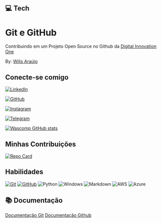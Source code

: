 ## 💻 Tech
# Git e GitHub

Contribuindo em um Projeto Open Source no Github da [Digital Innovation One](https://www.dio.me/)

By: [Wilis Araújo](https://www.dio.me/users/wilismar_silva)

## Conecte-se comigo
[![LinkedIn](https://img.shields.io/badge/LinkedIn-0077B5?style=for-the-badge&logo=linkedin&logoColor=white)](https://www.linkedin.com/in/wiliswasunb/)

[![GitHub](https://img.shields.io/badge/GitHub-000?style=for-the-badge&logo=github&logoColor=E94D5F)](https://github.com/Wascomp)

[![Instagram](https://img.shields.io/badge/-Instagram-%23E4405F?style=for-the-badge&logo=instagram&logoColor=white)](https://www.instagram.com/gera_mais_bsb/)

[![Telegram](https://img.shields.io/badge/Telegram-blue?style=for-the-badge&logo=telegram&logoColor=2CA5E0)](https://t.me/wiliswasunb)

[![Wascomp GitHub stats](https://github-readme-stats.vercel.app/api?username=Wascomp&theme=vision-friendly-dark)](https://github.com/Wascomp/github-readme-stats)

## Minhas Contribuições

[![Repo Card](https://github-readme-stats.vercel.app/api/pin/?username=Wascomp&repo=dio-lab-open-source&bg_color=000&border_color=30A3DC&show_icons=true&icon_color=30A3DC&title_color=E94D5F&text_color=FFF)](https://github.com/Wascomp/dio-lab-open-source)

## Habilidades

[![Git](https://img.shields.io/badge/Git-000?style=for-the-badge&logo=git&logoColor=E94D5F)](https://git-scm.com/doc)
[![GitHub](https://img.shields.io/badge/GitHub-000?style=for-the-badge&logo=github&logoColor=30A3DC)](https://docs.github.com/)
![Python](https://img.shields.io/badge/python-000?style=for-the-badge&logo=python&logoColor=ffdd54)
![Windows](https://img.shields.io/badge/Windows-000?style=for-the-badge&logo=windows&logoColor=2CA5E0)
![Markdown](https://img.shields.io/badge/Markdown-000?style=for-the-badge&logo=markdown)
![AWS](https://img.shields.io/badge/AWS-000.svg?style=for-the-badge&logo=amazon-aws&logoColor=white)
![Azure](https://img.shields.io/badge/Azure-000?style=for-the-badge&logo=microsoft%20azure&logoColor=blue&labelColor=000&link=https%3A%2F%2Fimages.app.goo.gl%2FK7PN1jYJd57x4q7A8)

## 📚 Documentação
 [Documentação Git](https://git-scm.com/doc)
  [Documentação Github](https://docs.github.com/)
